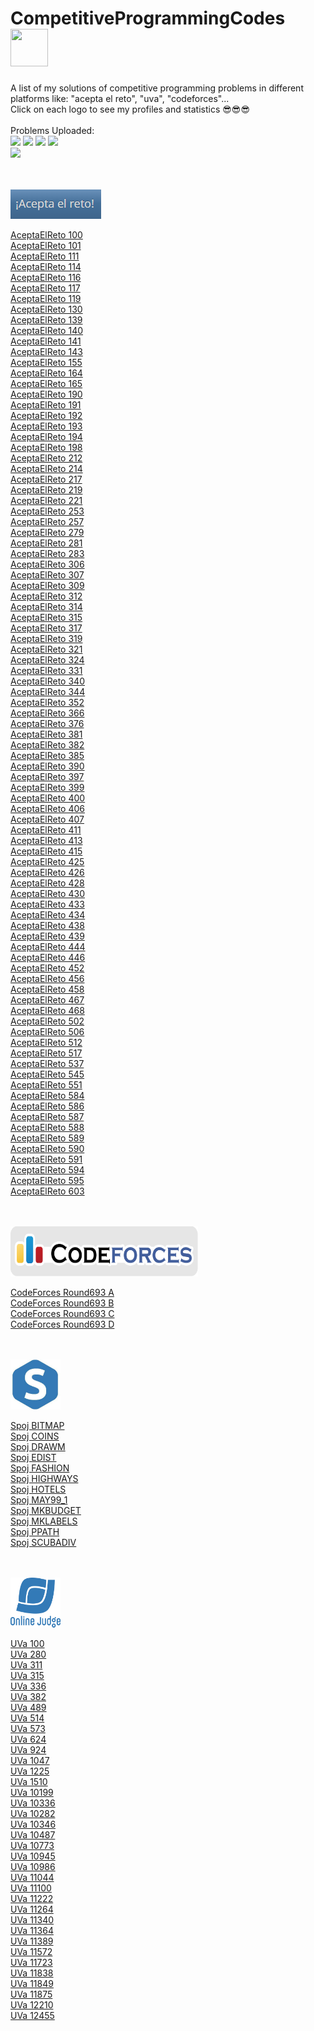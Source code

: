 # CompetitiveProgrammingCodes <img src="https://icon-library.com/images/java-icon-image/java-icon-image-0.jpg" width="60" height="60"> 
A list of my solutions of competitive programming problems in different platforms like: "acepta el reto", "uva", "codeforces"... <br/>
Click on each logo to see my profiles and statistics 😎😎😎 <br/>
<br/>
Problems Uploaded:
<br/>
![](https://img.shields.io/static/v1?label=AceptaElReto&message=91&color=blue)
![](https://img.shields.io/static/v1?label=CodeForces&message=4&color=red)
![](https://img.shields.io/static/v1?label=Spoj&message=12&color=green)
![](https://img.shields.io/static/v1?label=Uva&message=36&color=yellow)
<br/>
![](https://img.shields.io/static/v1?label=Total&message=143&color=orange)  
<br/>
<br/>

<a href="https://www.aceptaelreto.com/user/profile.php?id=13978">
<img src="https://github.com/SergioSalazarC/CompetitiveProgrammingCodes/blob/main/media/aer.PNG">  
</a>

[AceptaElReto 100](./problems/aer100/src/Main.java)  
[AceptaElReto 101](./problems/aer101/src/Main.java)  
[AceptaElReto 111](./problems/aer111/src/Main.java)  
[AceptaElReto 114](./problems/aer114/src/Main.java)  
[AceptaElReto 116](./problems/aer116/src/Main.java)  
[AceptaElReto 117](./problems/aer117/src/Main.java)  
[AceptaElReto 119](./problems/aer119/src/Main.java)  
[AceptaElReto 130](./problems/aer130/src/Main.java)  
[AceptaElReto 139](./problems/aer139/src/Main.java)  
[AceptaElReto 140](./problems/aer140/src/Main.java)  
[AceptaElReto 141](./problems/aer141/src/Main.java)  
[AceptaElReto 143](./problems/aer143/src/Main.java)  
[AceptaElReto 155](./problems/aer155/src/Main.java)  
[AceptaElReto 164](./problems/aer164/src/Main.java)  
[AceptaElReto 165](./problems/aer165/src/Main.java)  
[AceptaElReto 190](./problems/aer190/src/Main.java)  
[AceptaElReto 191](./problems/aer191/src/Main.java)  
[AceptaElReto 192](./problems/aer192/src/Main.java)  
[AceptaElReto 193](./problems/aer193/src/Main.java)  
[AceptaElReto 194](./problems/aer194/src/Main.java)  
[AceptaElReto 198](./problems/aer198/src/Main.java)  
[AceptaElReto 212](./problems/aer212/src/Main.java)  
[AceptaElReto 214](./problems/aer214/src/Main.java)  
[AceptaElReto 217](./problems/aer217/src/Main.java)  
[AceptaElReto 219](./problems/aer219/src/Main.java)  
[AceptaElReto 221](./problems/aer221/src/Main.java)  
[AceptaElReto 253](./problems/aer253/src/Main.java)  
[AceptaElReto 257](./problems/aer257/src/Main.java)  
[AceptaElReto 279](./problems/aer279/src/Main.java)  
[AceptaElReto 281](./problems/aer281/src/Main.java)  
[AceptaElReto 283](./problems/aer283/src/Main.java)  
[AceptaElReto 306](./problems/aer306/src/Main.java)  
[AceptaElReto 307](./problems/aer307/src/Main.java)  
[AceptaElReto 309](./problems/aer309/src/Main.java)  
[AceptaElReto 312](./problems/aer312/src/Main.java)  
[AceptaElReto 314](./problems/aer314/src/Main.java)  
[AceptaElReto 315](./problems/aer315/src/Main.java)  
[AceptaElReto 317](./problems/aer317/src/Main.java)  
[AceptaElReto 319](./problems/aer319/src/Main.java)  
[AceptaElReto 321](./problems/aer321/src/Main.java)  
[AceptaElReto 324](./problems/aer324/src/Main.java)  
[AceptaElReto 331](./problems/aer331/src/Main.java)  
[AceptaElReto 340](./problems/aer340/src/Main.java)  
[AceptaElReto 344](./problems/aer344/src/Main.java)  
[AceptaElReto 352](./problems/aer352/src/Main.java)  
[AceptaElReto 366](./problems/aer366/src/Main.java)  
[AceptaElReto 376](./problems/aer376/src/Main.java)  
[AceptaElReto 381](./problems/aer381/src/Main.java)  
[AceptaElReto 382](./problems/aer382/src/Main.java)  
[AceptaElReto 385](./problems/aer385/src/Main.java)  
[AceptaElReto 390](./problems/aer390/src/Main.java)  
[AceptaElReto 397](./problems/aer397/src/Main.java)  
[AceptaElReto 399](./problems/aer399/src/Main.java)  
[AceptaElReto 400](./problems/aer400/src/Main.java)  
[AceptaElReto 406](./problems/aer406/src/Main.java)  
[AceptaElReto 407](./problems/aer407/src/Main.java)  
[AceptaElReto 411](./problems/aer411/src/Main.java)  
[AceptaElReto 413](./problems/aer413/src/Main.java)  
[AceptaElReto 415](./problems/aer415/src/Main.java)  
[AceptaElReto 425](./problems/aer425/src/Main.java)  
[AceptaElReto 426](./problems/aer426/src/Main.java)  
[AceptaElReto 428](./problems/aer428/src/Main.java)  
[AceptaElReto 430](./problems/aer430/src/Main.java)  
[AceptaElReto 433](./problems/aer433/src/Main.java)  
[AceptaElReto 434](./problems/aer434/src/Main.java)  
[AceptaElReto 438](./problems/aer438/src/Main.java)  
[AceptaElReto 439](./problems/aer439/src/Main.java)  
[AceptaElReto 444](./problems/aer444/src/Main.java)  
[AceptaElReto 446](./problems/aer446/src/Main.java)  
[AceptaElReto 452](./problems/aer452/src/Main.java)  
[AceptaElReto 456](./problems/aer456/src/Main.java)  
[AceptaElReto 458](./problems/aer458/src/Main.java)  
[AceptaElReto 467](./problems/aer467/src/Main.java)  
[AceptaElReto 468](./problems/aer468/src/Main.java)  
[AceptaElReto 502](./problems/aer502/src/Main.java)  
[AceptaElReto 506](./problems/aer506/src/Main.java)  
[AceptaElReto 512](./problems/aer512/src/Main.java)  
[AceptaElReto 517](./problems/aer517/src/Main.java)   
[AceptaElReto 537](./problems/aer537/src/Main.java)  
[AceptaElReto 545](./problems/aer545/src/Main.java)  
[AceptaElReto 551](./problems/aer551/src/Main.java)  
[AceptaElReto 584](./problems/aer584/src/Main.java)  
[AceptaElReto 586](./problems/aer586/src/Main.java)  
[AceptaElReto 587](./problems/aer587/src/Main.java)  
[AceptaElReto 588](./problems/aer588/src/Main.java)  
[AceptaElReto 589](./problems/aer589/src/Main.java)  
[AceptaElReto 590](./problems/aer590/src/Main.java)  
[AceptaElReto 591](./problems/aer591/src/Main.java)  
[AceptaElReto 594](./problems/aer594/src/Main.java)  
[AceptaElReto 595](./problems/aer595/src/Main.java)  
[AceptaElReto 603](./problems/aer603/src/Main.java)  
<br/>
<br/>
  
<a href="https://codeforces.com/profile/Serg_">
<img src="https://github.com/SergioSalazarC/CompetitiveProgrammingCodes/blob/main/media/cf.png" width="300" height="80">  
</a>

[CodeForces Round693 A](./problems/codeforcesRound693A/src/Main.java)  
[CodeForces Round693 B](./problems/codeforcesRound693B/src/Main.java)  
[CodeForces Round693 C](./problems/codeforcesRound693C/src/Main.java)  
[CodeForces Round693 D](./problems/codeforcesRound693D/src/Main.java)  
<br/>
<br/>

<a href="https://www.spoj.com/users/serg__/">
<img src="https://github.com/SergioSalazarC/CompetitiveProgrammingCodes/blob/main/media/spoj.jpeg" width="80" height="80">  
</a>

[Spoj BITMAP](./problems/spojBITMAP/src/Main.java)  
[Spoj COINS](./problems/spojCOINS/src/Main.java)  
[Spoj DRAWM](./problems/spojDRAWM/src/Main.java)  
[Spoj EDIST](./problems/spojEDIST/src/Main.java)  
[Spoj FASHION](./problems/spojFASHION/src/Main.java)  
[Spoj HIGHWAYS](./problems/spojHIGHWAYS/src/Main.java)  
[Spoj HOTELS](./problems/spojHOTELS/src/Main.java)  
[Spoj MAY99_1](./problems/spojMAY99_1/src/Main.java)  
[Spoj MKBUDGET](./problems/spojMKBUDGET/src/Main.java)  
[Spoj MKLABELS](./problems/spojMKLABELS/src/Main.java)  
[Spoj PPATH](./problems/spojPPATH/src/Main.java)  
[Spoj SCUBADIV](./problems/spojSCUBADIV/src/Main.java)  
<br/>
<br/>

<a href="https://uhunt.onlinejudge.org/id/1125078">
<img src="https://github.com/SergioSalazarC/CompetitiveProgrammingCodes/blob/main/media/ojlogo2.png" width="80" height="80">  
</a>

[UVa 100](./problems/uva00100/src/Main.java)  
[UVa 280](./problems/uva00280/src/Main.java)  
[UVa 311](./problems/uva00311/src/Main.java)  
[UVa 315](./problems/uva00315/src/Main.java)  
[UVa 336](./problems/uva00336/src/Main.java)  
[UVa 382](./problems/uva00382/src/Main.java)  
[UVa 489](./problems/uva00489/src/Main.java)  
[UVa 514](./problems/uva00514/src/Main.java)  
[UVa 573](./problems/uva00573/src/Main.java)  
[UVa 624](./problems/uva00624/src/Main.java)  
[UVa 924](./problems/uva00924/src/Main.java)  
[UVa 1047](./problems/uva01047/src/Main.java)  
[UVa 1225](./problems/uva01225/src/Main.java)  
[UVa 1510](./problems/uva01510/src/Main.java)  
[UVa 10199](./problems/uva10199/src/Main.java)  
[UVa 10336](./problems/uva10336/src/Main.java)  
[UVa 10282](./problems/uva10282/src/Main.java)  
[UVa 10346](./problems/uva10346/src/Main.java)  
[UVa 10487](./problems/uva10487/src/Main.java)  
[UVa 10773](./problems/uva10773/src/Main.java)  
[UVa 10945](./problems/uva10945/src/Main.java)  
[UVa 10986](./problems/uva10986/src/Main.java)  
[UVa 11044](./problems/uva11044/src/Main.java)  
[UVa 11100](./problems/uva11100/src/Main.java)  
[UVa 11222](./problems/uva11222/src/Main.java)  
[UVa 11264](./problems/uva11264/src/Main.java)  
[UVa 11340](./problems/uva11340/src/Main.java)  
[UVa 11364](./problems/uva11364/src/Main.java)  
[UVa 11389](./problems/uva11389/src/Main.java)  
[UVa 11572](./problems/uva11572/src/Main.java)  
[UVa 11723](./problems/uva11723/src/Main.java)  
[UVa 11838](./problems/uva11838/src/Main.java)  
[UVa 11849](./problems/uva11849/src/Main.java)  
[UVa 11875](./problems/uva11875/src/Main.java)  
[UVa 12210](./problems/uva12210/src/Main.java)  
[UVa 12455](./problems/uva12455/src/Main.java)  
